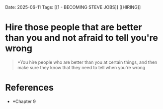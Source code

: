Date: 2025-06-11
Tags: [[1 - BECOMING STEVE JOBS]] [[HIRING]]

# Hire those people that are better than you and not afraid to tell you're wrong

>*You hire people who are better than you at certain things, and then make sure they know that they need to tell 
>when you're wrong 

# References 
- *Chapter 9
